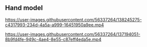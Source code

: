 ## Hand model
https://user-images.githubusercontent.com/56337264/138245275-c4317993-234d-4a5a-a999-16451950a9ee.mp4

https://user-images.githubusercontent.com/56337264/137194051-8b9fd4fe-949c-4ae4-8e55-c87eff4eda5e.mp4



